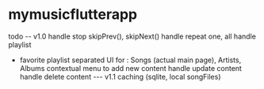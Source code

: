 # mymusicflutterapp

todo -- v1.0
handle stop
skipPrev(), skipNext()
handle repeat one, all
handle playlist
- favorite playlist
separated UI for :
Songs (actual main page), Artists, Albums
contextual menu to add new content
handle update content
handle delete content
--- v1.1
caching (sqlite, local songFiles)

